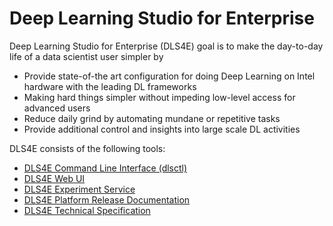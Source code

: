 # Deep Learning Studio for Enterprise

Deep Learning Studio for Enterprise (DLS4E) goal is to make the day-to-day life of a data scientist user simpler by
                                                        
* Provide state-of-the art configuration for doing Deep Learning on Intel hardware with the leading DL frameworks 
* Making hard things simpler without impeding low-level access for advanced users
* Reduce daily grind by automating mundane or repetitive tasks
* Provide additional control and insights into large scale DL activities

 
DLS4E consists of the following tools:
- [DLS4E Command Line Interface (dlsctl)](https://github.com/NervanaSystems/carbon-docs/blob/master/dlsctl/README.md)
- [DLS4E Web UI](https://github.com/NervanaSystems/carbon-docs/blob/master/webui/README.md)
- [DLS4E Experiment Service](https://github.com/NervanaSystems/carbon-docs/blob/master/experiment-service/README.md)
- [DLS4E Platform Release Documentation](https://github.com/NervanaSystems/carbon-docs/blob/master/release/README.md)
- [DLS4E Technical Specification](https://github.com/NervanaSystems/carbon-docs/blob/master/specification/README.md)
